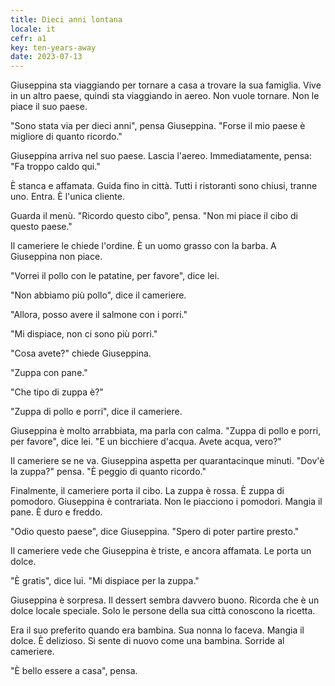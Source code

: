 ```yaml
---
title: Dieci anni lontana
locale: it
cefr: a1
key: ten-years-away
date: 2023-07-13
---
```


Giuseppina sta viaggiando per tornare a casa a trovare la sua famiglia. Vive in un altro paese, quindi sta viaggiando in aereo. Non vuole tornare. Non le piace il suo paese.

"Sono stata via per dieci anni", pensa Giuseppina. "Forse il mio paese è migliore di quanto ricordo."

Giuseppina arriva nel suo paese. Lascia l'aereo. Immediatamente, pensa: "Fa troppo caldo qui."

È stanca e affamata. Guida fino in città. Tutti i ristoranti sono chiusi, tranne uno. Entra. È l'unica cliente.

Guarda il menù. "Ricordo questo cibo", pensa. "Non mi piace il cibo di questo paese."

Il cameriere le chiede l'ordine. È un uomo grasso con la barba. A Giuseppina non piace.

"Vorrei il pollo con le patatine, per favore", dice lei.

"Non abbiamo più pollo", dice il cameriere.

"Allora, posso avere il salmone con i porri."

"Mi dispiace, non ci sono più porri."

"Cosa avete?" chiede Giuseppina.

"Zuppa con pane."

"Che tipo di zuppa è?"

"Zuppa di pollo e porri", dice il cameriere.

Giuseppina è molto arrabbiata, ma parla con calma. "Zuppa di pollo e porri, per favore", dice lei. "E un bicchiere d'acqua. Avete acqua, vero?"

Il cameriere se ne va. Giuseppina aspetta per quarantacinque minuti. "Dov'è la zuppa?" pensa. "È peggio di quanto ricordo."

Finalmente, il cameriere porta il cibo. La zuppa è rossa. È zuppa di pomodoro. Giuseppina è contrariata. Non le piacciono i pomodori. Mangia il pane. È duro e freddo.

"Odio questo paese", dice Giuseppina. "Spero di poter partire presto."

Il cameriere vede che Giuseppina è triste, e ancora affamata. Le porta un dolce.

"È gratis", dice lui. "Mi dispiace per la zuppa."

Giuseppina è sorpresa. Il dessert sembra davvero buono. Ricorda che è un dolce locale speciale. Solo le persone della sua città conoscono la ricetta.

Era il suo preferito quando era bambina. Sua nonna lo faceva. Mangia il dolce. È delizioso. Si sente di nuovo come una bambina. Sorride al cameriere.

"È bello essere a casa", pensa.
